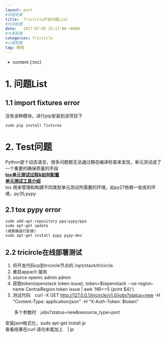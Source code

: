 ```yaml
---
layout: post
#标题配置
title:  Tricircle开发问题List
#时间配置
date:   2017-07-05 15:17:00 +0800
#大类配置
categories: Tricircle
#小类配置
tag: 教程
---
```


* content
{:toc}

# 1. 问题List
## 1.1 import fixtures error
没有该种模块，进行pip安装到该项目下
```buildoutcfg
sudo pip install fixtures
```
# 2. Test问题
Python是个动态语言，很多问题都无法通过静态编译检查来发现，单元测试成了一个重要的确保质量的手段<br/>
[**tox单元测试过程&如何配置**](https://blog.apporc.org/2016/08/python-%E5%8D%95%E5%85%83%E6%B5%8B%E8%AF%95%E5%B7%A5%E5%85%B7-tox/)<br/>
[**单元测试工具介绍**](http://www.tuicool.com/articles/UnQbyyv)<br/>
tox 用来管理和构建不同类型单元测试所需要的环境，如py27依赖一些库的环境，py35,pypy
## 2.1 tox pypy error
```buildoutcfg
sudo add-apt-repository ppa:pypy/ppa
sudo apt-get update
(或直接运行安装)
sudo apt-get install pypy pypy-dev
```

## 2.2 tricircle在线部署测试
1. 将开发代码cp到tricircle节点的 /opt/stack/tricircle
2. 重启appach 服务
3. source openrc admin admin 
4. 获取token(openstack token issue), token=$(openstack --os-region-name CentralRegion token issue | awk 'NR==5 {print $4}')
5. 测试代码　curl -X GET http://127.0.0.1/tricircle/v1.0/jobs?status=new  -H "Content-Type: application/json"  -H "X-Auth-Token: $token"　

　　多个参数时　jobs?status=new\&resource_type=port
   
   安装json格式化，sudo apt-get install jp<br/>
   查看结果在curl 语句末尾加上　| jp